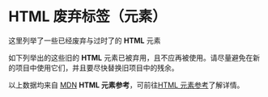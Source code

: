 <script setup>
    import { DiscardElements } from "@data/html/discardElements.js"
    const baseHtmlUrl = "https://developer.mozilla.org/zh-CN/docs/Web/HTML/Element/"
</script>

#  HTML 废弃标签（元素）
这里列举了一些已经废弃与过时了的 **HTML** 元素  
<Minfo type='danger'>

如下列举出的这些旧的 **HTML** 元素已被弃用，且不应再被使用。请尽量避免在新的项目中使用它们，并且要尽快替换旧项目中的残余。
</Minfo>  

<template v-for="item in DiscardElements">
<Mcard :item=item :linkUrl=baseHtmlUrl></Mcard>
</template>  

<Minfo>

以上数据均来自 [MDN](https://developer.mozilla.org/zh-CN/) **HTML 元素参考**，可前往[HTML 元素参考](https://developer.mozilla.org/zh-CN/docs/Web/HTML/Element)了解详情。
</Minfo>